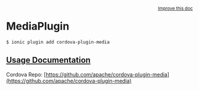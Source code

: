 
<a style="float:right;font-size:12px;" href="http://github.com/driftyco/ionic-native/edit/master/src/@ionic-native/plugins/media/index.ts#L7">
  Improve this doc
</a>

# MediaPlugin
<!-- end header block -->

```
$ ionic plugin add cordova-plugin-media
```

## [Usage Documentation](https://ionicframework.com/docs/v2/native/media/)

Cordova Repo: [https://github.com/apache/cordova-plugin-media](https://github.com/apache/cordova-plugin-media)

<!-- description -->

<!-- end for prop in method.decorators[0].argumentInfo -->
<!-- end content block -->
<!-- end body block -->
